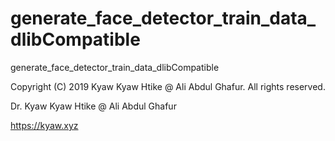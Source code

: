 # generate_face_detector_train_data_dlibCompatible
generate_face_detector_train_data_dlibCompatible

Copyright (C) 2019 Kyaw Kyaw Htike @ Ali Abdul Ghafur. All rights reserved.

Dr. Kyaw Kyaw Htike @ Ali Abdul Ghafur

https://kyaw.xyz
